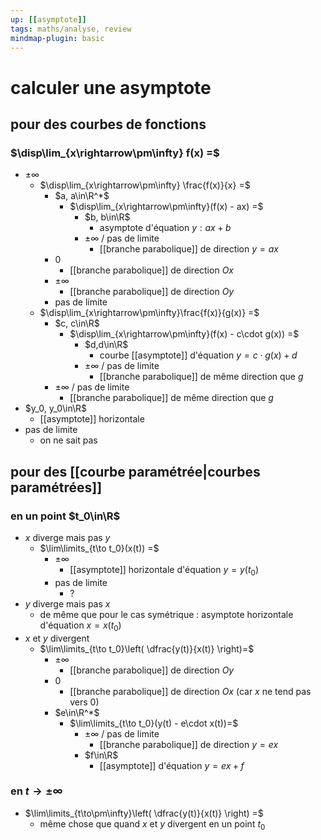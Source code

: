 ```yaml
---
up: [[asymptote]]
tags: maths/analyse, review
mindmap-plugin: basic
---
```


# calculer une asymptote

## pour des courbes de fonctions

### $\disp\lim_{x\rightarrow\pm\infty} f(x) =$
- $\pm\infty$
   - $\disp\lim_{x\rightarrow\pm\infty} \frac{f(x)}{x} =$
      - $a, a\in\R^*$
         - $\disp\lim_{x\rightarrow\pm\infty}(f(x) - ax) =$
            - $b, b\in\R$
               - asymptote d'équation $y:ax+b$
            - $\pm\infty$ / pas de limite
               - [[branche parabolique]] de direction $y=ax$
      - $0$
         - [[branche parabolique]] de direction $Ox$
      - $\pm\infty$
         - [[branche parabolique]] de direction $Oy$
      - pas de limite
   - $\disp\lim_{x\rightarrow\pm\infty}\frac{f(x)}{g(x)} =$
      - $c, c\in\R$
         - $\disp\lim_{x\rightarrow\pm\infty}(f(x) - c\cdot g(x)) =$
            - $d,d\in\R$
               - courbe [[asymptote]] d'équation $y=c\cdot g(x) + d$
            - $\pm\infty$ / pas de limite
               - [[branche parabolique]] de même direction que $g$
      - $\pm\infty$ / pas de limite
         - [[branche parabolique]] de même direction que $g$
- $y_0, y_0\in\R$
   - [[asymptote]] horizontale
- pas de limite
   - on ne sait pas

## pour des [[courbe paramétrée|courbes paramétrées]]

### en un point $t_0\in\R$
- $x$ diverge mais pas $y$
   - $\lim\limits_{t\to t_0}(x(t)) =$
      - $\pm\infty$
         - [[asymptote]] horizontale d'équation $y=y(t_0)$
      - pas de limite
         - ?
- $y$ diverge mais pas $x$
   - de même que pour le cas symétrique : asymptote horizontale d'équation $x=x(t_0)$
- $x$ et $y$ divergent
   - $\lim\limits_{t\to t_0}\left( \dfrac{y(t)}{x(t)} \right)=$
      - $\pm\infty$
         - [[branche parabolique]] de direction $Oy$
      - $0$
         - [[branche parabolique]] de direction $Ox$ (car $x$ ne tend pas vers $0$)
      - $e\in\R^*$
         - $\lim\limits_{t\to t_0}(y(t) - e\cdot x(t))=$
            - $\pm\infty$ / pas de limite
               - [[branche parabolique]] de direction $y=ex$
            - $f\in\R$
               - [[asymptote]] d'équation $y=ex + f$

### en $t\to\pm\infty$
- $\lim\limits_{t\to\pm\infty}\left( \dfrac{y(t)}{x(t)} \right) =$
   - même chose que quand $x$ et $y$ divergent en un point $t_0$
